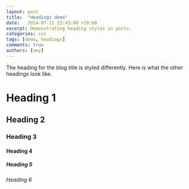 ```yaml
---
layout: post
title:  "Headings demo"
date:   2014-07-11 23:43:00 +10:00
excerpt: Demonstrating heading styles in posts.
categories: css
tags: [demo, headings]
comments: true
authors: [amy]
---
```

The heading for the blog title is styled differently.
Here is what the other headings look like.

# Heading 1

## Heading 2

### Heading 3

#### Heading 4

##### Heading 5

###### Heading 6
